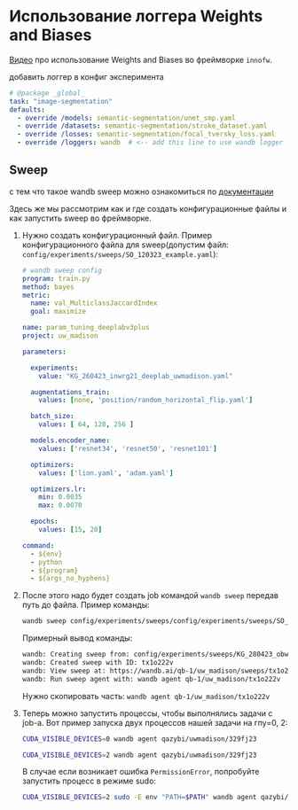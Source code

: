# Использование логгера Weights and Biases

[Видео](https://www.youtube.com/watch?v=zgt2YFNEOMY&ab_channel=innofw) про использование Weights and Biases во фреймворке `innofw`.

добавить логгер в конфиг эксперимента

```yaml
# @package _global_
task: "image-segmentation"
defaults:
  - override /models: semantic-segmentation/unet_smp.yaml
  - override /datasets: semantic-segmentation/stroke_dataset.yaml
  - override /losses: semantic-segmentation/focal_tversky_loss.yaml
  - override /loggers: wandb  # <-- add this line to use wandb logger
```

## Sweep

с тем что такое wandb sweep можно ознакомиться по [документации](https://docs.wandb.ai/guides/sweeps)

Здесь же мы рассмотрим как и где создать конфигурационные файлы и как запустить sweep во фреймворке.

1. Нужно создать конфигурационный файл. Пример конфигурационного файла для sweep(допустим файл: `config/experiments/sweeps/SO_120323_example.yaml`):
    
    ```yaml
    # wandb sweep config
    program: train.py
    method: bayes
    metric:
      name: val_MulticlassJaccardIndex
      goal: maximize
    
    name: param_tuning_deeplabv3plus
    project: uw_madison
    
    parameters:
    
      experiments:
        value: "KG_260423_inwrg21_deeplab_uwmadison.yaml"
    
      augmentations_train:
        values: [none, 'position/random_horizontal_flip.yaml']
    
      batch_size:
        values: [ 64, 128, 256 ]
    
      models.encoder_name:
        values: ['resnet34', 'resnet50', 'resnet101']
    
      optimizers:
        values: ['lion.yaml', 'adam.yaml']
    
      optimizers.lr:
        min: 0.0035
        max: 0.0070
    
      epochs:
        values: [15, 20]
    
    command:
      - ${env}
      - python
      - ${program}
      - ${args_no_hyphens}
    ```
    
2. После этого надо будет создать job командой `wandb sweep` передав путь до файла. Пример команды:
    
    ```bash
    wandb sweep config/experiments/sweeps/config/experiments/sweeps/SO_120323_example.yaml
    ```
    
    Примерный вывод команды:
    
    ```bash
    wandb: Creating sweep from: config/experiments/sweeps/KG_280423_obwg91_sweep_test.yaml
    wandb: Created sweep with ID: tx1o222v
    wandb: View sweep at: https://wandb.ai/qb-1/uw_madison/sweeps/tx1o222v
    wandb: Run sweep agent with: wandb agent qb-1/uw_madison/tx1o222v
    ```
    
    Нужно скопировать часть: `wandb agent qb-1/uw_madison/tx1o222v`
    
3. Теперь можно запустить процессы, чтобы выполнялись задачи с job-а. Вот пример запуска двух процессов нашей задачи на гпу=0, 2: 
    
    ```bash
    CUDA_VISIBLE_DEVICES=0 wandb agent qazybi/uwmadison/329fj23
    ```
    
    ```bash
    CUDA_VISIBLE_DEVICES=2 wandb agent qazybi/uwmadison/329fj23
    ```
    
    В случае если возникает ошибка `PermissionError`, попробуйте запустить процесс в режиме sudo:
    ```bash
    CUDA_VISIBLE_DEVICES=2 sudo -E env "PATH=$PATH" wandb agent qazybi/uwmadison/329fj23
    ```
